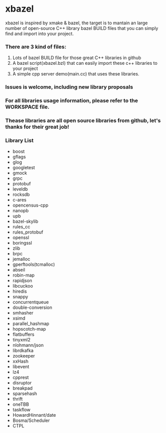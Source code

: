 # xbazel
xbazel is inspired by xmake & bazel, the target is to mantain an large number of open-source C++ library bazel BUILD files that you can simply find and import into your project.
### There are 3 kind of files:
1. Lots of bazel BUILD file for those great C++ libraries in github
2. A bazel script(xbazel.bzl) that can easily import these c++ libraries to your project
3. A simple cpp server demo(main.cc) that uses these libraries.


### Issues is welcome, including new library proposals

### For all libraries usage information, please refer to the WORKSPACE file.

### Thease libraries are all open source libraries from github, let's thanks for their great job!

### Library List
- boost
- gflags
- glog
- googletest
- gmock
- grpc
- protobuf
- leveldb
- rocksdb
- c-ares
- opencensus-cpp
- nanopb
- upb
- bazel-skylib
- rules_cc
- rules_protobuf
- openssl
- boringssl
- zlib
- brpc
- jemalloc
- gperftools(tcmalloc)
- abseil
- robin-map
- rapidjson
- libcuckoo
- hiredis
- snappy
- concurrentqueue
- double-conversion
- smhasher
- xsimd
- parallel_hashmap
- hopscotch-map
- flatbuffers
- tinyxml2
- nlohmann/json
- librdkafka
- zookeeper
- xxHash
- libevent
- lz4
- cpprest
- disruptor
- breakpad
- sparsehash
- thrift
- oneTBB
- taskflow
- HowardHinnant/date
- Bosma/Scheduler
- CTPL






